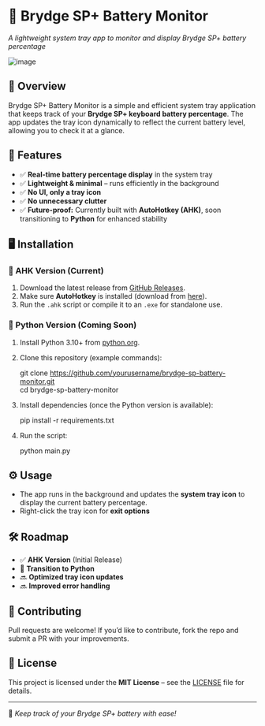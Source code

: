 # 📡 Brydge SP+ Battery Monitor
*A lightweight system tray app to monitor and display Brydge SP+ battery percentage*

![image](https://github.com/user-attachments/assets/9d18a24f-bd81-4b33-a612-a4159aebcc90)

## 🚀 Overview
Brydge SP+ Battery Monitor is a simple and efficient system tray application that keeps track of your **Brydge SP+ keyboard battery percentage**. The app updates the tray icon dynamically to reflect the current battery level, allowing you to check it at a glance.

## 🔧 Features
- ✅ **Real-time battery percentage display** in the system tray  
- ✅ **Lightweight & minimal** – runs efficiently in the background  
- ✅ **No UI, only a tray icon**  
- ✅ **No unnecessary clutter**  
- ✅ **Future-proof:** Currently built with **AutoHotkey (AHK)**, soon transitioning to **Python** for enhanced stability  

## 🖥️ Installation

### 🔹 AHK Version (Current)
1. Download the latest release from [GitHub Releases](#).
2. Make sure **AutoHotkey** is installed (download from [here](https://www.autohotkey.com/)).
3. Run the `.ahk` script or compile it to an `.exe` for standalone use.

### 🔹 Python Version (Coming Soon)
1. Install Python 3.10+ from [python.org](https://www.python.org/).
2. Clone this repository (example commands):
    
    git clone https://github.com/yourusername/brydge-sp-battery-monitor.git  
    cd brydge-sp-battery-monitor
    
3. Install dependencies (once the Python version is available):
    
    pip install -r requirements.txt
    
4. Run the script:
    
    python main.py
    

## ⚙️ Usage
- The app runs in the background and updates the **system tray icon** to display the current battery percentage.
- Right-click the tray icon for **exit options**

## 🛠️ Roadmap
- ✅ **AHK Version** (Initial Release)
- 🔄 **Transition to Python**
- 🔜 **Optimized tray icon updates**
- 🔜 **Improved error handling**

## 🤝 Contributing
Pull requests are welcome! If you’d like to contribute, fork the repo and submit a PR with your improvements.

## 📜 License
This project is licensed under the **MIT License** – see the [LICENSE](LICENSE) file for details.

---
🔋 *Keep track of your Brydge SP+ battery with ease!*
